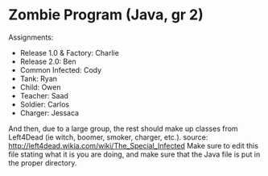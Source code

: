 # Zombie Program (Java, gr 2)

Assignments:
* Release 1.0 & Factory: Charlie
* Release 2.0: Ben
* Common Infected: Cody
* Tank: Ryan
* Child: Owen
* Teacher: Saad
* Soldier: Carlos
* Charger: Jessaca

And then, due to a large group, the rest should make up classes from Left4Dead (ie witch, boomer, smoker, charger, etc.).
source: http://left4dead.wikia.com/wiki/The_Special_Infected
Make sure to edit this file stating what it is you are doing, and make sure that the Java file is put in the proper directory.


